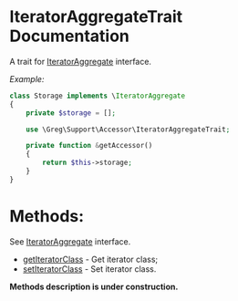 # IteratorAggregateTrait Documentation

A trait for [IteratorAggregate](http://php.net/manual/en/class.iteratoraggregate.php) interface.

_Example:_

```php
class Storage implements \IteratorAggregate
{
    private $storage = [];

    use \Greg\Support\Accessor\IteratorAggregateTrait;

    private function &getAccessor()
    {
        return $this->storage;
    }
}
```

# Methods:

See [IteratorAggregate](http://php.net/manual/en/class.iteratoraggregate.php) interface.

* [getIteratorClass](#getiteratorclass) - Get iterator class;
* [setIteratorClass](#setiteratorclass) - Set iterator class.

**Methods description is under construction.**
